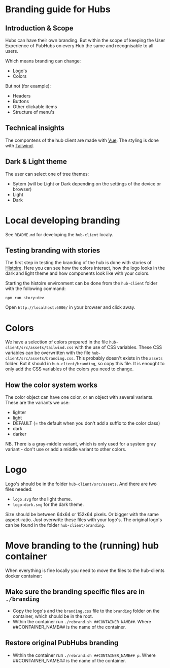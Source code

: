 # Branding guide for Hubs

## Introduction & Scope

Hubs can have their own branding. But within the scope of keeping the User Experience of PubHubs on every Hub the same and recognisable to all users.

Which means branding can change:
- Logo's
- Colors

But not (for example):
- Headers
- Buttons
- Other clickable items
- Structure of menu's

## Technical insights

The compontens of the hub client are made with [Vue](https://vuejs.org/). The styling is done with [Tailwind](https://tailwindcss.com/).

## Dark & Light theme

The user can select one of tree themes:

- Sytem (will be Light or Dark depending on the settings of the device or browser)
- Light
- Dark

# Local developing branding

See `README.md` for developing the `hub-client` localy.

## Testing branding with stories

The first step in testing the branding of the hub is done with stories of [Histoire](https://histoire.dev/). Here you can see how the colors interact, how the logo looks in the dark and light theme and how components look like with your colors.

Starting the histoire environment can be done from the `hub-client` folder with the following command:

```
npm run story:dev
```

Open `http://localhost:6006/` in your browser and click away.

# Colors

We have a selection of colors prepared in the file `hub-client/src/assets/tailwind.css` with the use of CSS variables.
These CSS variables can be overwritten with the file `hub-client/src/assets/branding.css`. This probably doesn't exists in the `assets` folder. But it should in `hub-client/branding`, so copy this file.
It is enought to only add the CSS variables of the colors you need to change.

## How the color system works

The color object can have one color, or an object with several variants. These are the variants we use:

- lighter
- light
- DEFAULT (= the default when you don't add a suffix to the color class)
- dark
- darker

NB. There is a gray-middle variant, which is only used for a system gray variant - don't use or add a middle variant to other colors.

# Logo

Logo's should be in the folder `hub-client/src/assets`. And there are two files needed:

- `logo.svg` for the light theme.
- `logo-dark.svg` for the dark theme.

Size should be between 64x64 or 152x64 pixels. Or bigger with the same aspect-ratio.
Just overwrite these files with your logo's. The original logo's can be found in the folder `hub-client/branding`.


# Move branding to the (running) hub container

When everything is fine locally you need to move the files to the hub-clients docker container:

## Make sure the branding specific files are in `./branding`

- Copy the logo's and the `branding.css` file to the `branding` folder on the container, which should be in the root.
- Within the container run `./rebrand.sh ##CONTAINER_NAME##`. Where ##CONTAINER_NAME## is the name of the container.

## Restore original PubHubs branding

- Within the container run `./rebrand.sh ##CONTAINER_NAME## p`. Where ##CONTAINER_NAME## is the name of the container.

